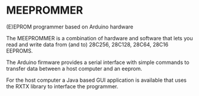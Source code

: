 MEEPROMMER
==========

(E)EPROM programmer based on Arduino hardware

The MEEPROMMER is a combination of hardware and software that lets you read and write 
data from (and to) 28C256, 28C128, 28C64, 28C16 EEPROMS.

The Arduino firmware provides a serial interface with simple commands to transfer data 
between a host computer and an eeprom.

For the host computer a Java based GUI application is available that uses the RXTX 
library to interface the programmer.
